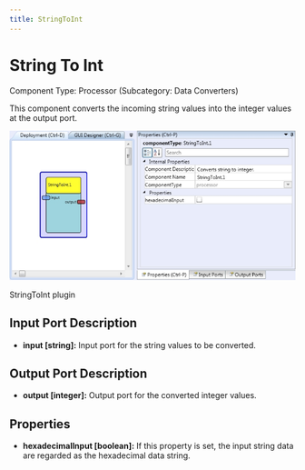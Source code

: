 ```yaml
---
title: StringToInt
---
```


# String To Int

Component Type: Processor (Subcategory: Data Converters)

This component converts the incoming string values into the integer values at the output port.

![Screenshot: StringToInt plugin](img/stringtoint.jpg "Screenshot: StringToInt plugin")

StringToInt plugin

## Input Port Description

*   **input \[string\]:** Input port for the string values to be converted.

## Output Port Description

*   **output \[integer\]:** Output port for the converted integer values.

## Properties

*   **hexadecimalInput \[boolean\]:** If this property is set, the input string data are regarded as the hexadecimal data string.